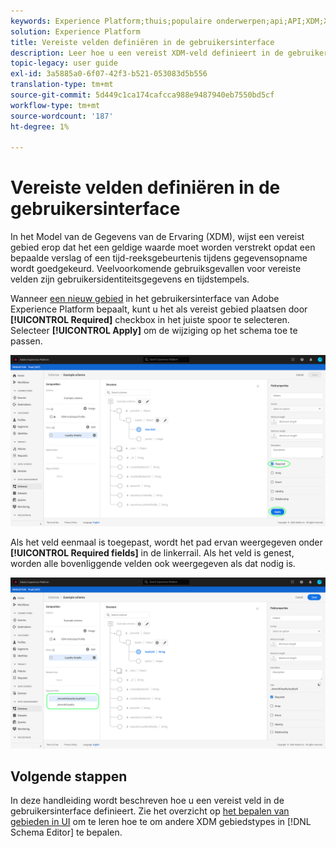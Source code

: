 ```yaml
---
keywords: Experience Platform;thuis;populaire onderwerpen;api;API;XDM;XDM systeem;ervaringsgegevensmodel;gegevensmodel;ui;werkruimte;vereist;gebied;
solution: Experience Platform
title: Vereiste velden definiëren in de gebruikersinterface
description: Leer hoe u een vereist XDM-veld definieert in de gebruikersinterface van het Experience Platform.
topic-legacy: user guide
exl-id: 3a5885a0-6f07-42f3-b521-053083d5b556
translation-type: tm+mt
source-git-commit: 5d449c1ca174cafcca988e9487940eb7550bd5cf
workflow-type: tm+mt
source-wordcount: '187'
ht-degree: 1%

---
```


# Vereiste velden definiëren in de gebruikersinterface

In het Model van de Gegevens van de Ervaring (XDM), wijst een vereist gebied erop dat het een geldige waarde moet worden verstrekt opdat een bepaalde verslag of een tijd-reeksgebeurtenis tijdens gegevensopname wordt goedgekeurd. Veelvoorkomende gebruiksgevallen voor vereiste velden zijn gebruikersidentiteitsgegevens en tijdstempels.

Wanneer [een nieuw gebied](./overview.md#define) in het gebruikersinterface van Adobe Experience Platform bepaalt, kunt u het als vereist gebied plaatsen door **[!UICONTROL Required]** checkbox in het juiste spoor te selecteren. Selecteer **[!UICONTROL Apply]** om de wijziging op het schema toe te passen.

![](../../images/ui/fields/special/required.png)

Als het veld eenmaal is toegepast, wordt het pad ervan weergegeven onder **[!UICONTROL Required fields]** in de linkerrail. Als het veld is genest, worden alle bovenliggende velden ook weergegeven als dat nodig is.

![](../../images/ui/fields/special/required-applied.png)

## Volgende stappen

In deze handleiding wordt beschreven hoe u een vereist veld in de gebruikersinterface definieert. Zie het overzicht op [het bepalen van gebieden in UI](./overview.md#special) om te leren hoe te om andere XDM gebiedstypes in [!DNL Schema Editor] te bepalen.
